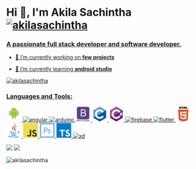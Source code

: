 <h1 align="left">Hi 👋, I'm Akila Sachintha  <a href="https://github.com/ryo-ma/github-profile-trophy"><img src="https://komarev.com/ghpvc/?username=akilasachintha&label=Profile%20views&color=0e75b6&style=flat" alt="akilasachintha" /></h1>
<h3 align="left">A passionate full stack developer and software developer.</h3><p>

- 🔭 I’m currently working on **few projects**

- 🌱 I’m currently learning **android studio**
 
 <img src="https://github-readme-stats.vercel.app/api/top-langs?username=akilasachintha&&show_icons=true&locale=en&layout=compact&&show_icons=true&title_color=ffffff&icon_color=bb2acf&text_color=daf7dc&bg_color=151515" alt="akilasachintha" />
 </p>
 
 <h3 align="left">Languages and Tools:</h3>

<p align="left"> <a href="https://developer.android.com" target="_blank"> <img src="https://raw.githubusercontent.com/devicons/devicon/master/icons/android/android-original-wordmark.svg" alt="android" width="40" height="40"/> </a> <a href="https://angular.io" target="_blank"> <img src="https://angular.io/assets/images/logos/angular/angular.svg" alt="angular" width="40" height="40"/> </a> <a href="https://www.arduino.cc/" target="_blank"> <img src="https://cdn.worldvectorlogo.com/logos/arduino-1.svg" alt="arduino" width="40" height="40"/> </a> <a href="https://getbootstrap.com" target="_blank"> <img src="https://raw.githubusercontent.com/devicons/devicon/master/icons/bootstrap/bootstrap-plain-wordmark.svg" alt="bootstrap" width="40" height="40"/> </a> <a href="https://www.cprogramming.com/" target="_blank"> <img src="https://raw.githubusercontent.com/devicons/devicon/master/icons/c/c-original.svg" alt="c" width="40" height="40"/> </a> <a href="https://www.w3schools.com/cs/" target="_blank"> <img src="https://raw.githubusercontent.com/devicons/devicon/master/icons/csharp/csharp-original.svg" alt="csharp" width="40" height="40"/> </a> <a href="https://firebase.google.com/" target="_blank"> <img src="https://www.vectorlogo.zone/logos/firebase/firebase-icon.svg" alt="firebase" width="40" height="40"/> </a> <a href="https://flutter.dev" target="_blank"> <img src="https://www.vectorlogo.zone/logos/flutterio/flutterio-icon.svg" alt="flutter" width="40" height="40"/> </a> <a href="https://www.w3.org/html/" target="_blank"> <img src="https://raw.githubusercontent.com/devicons/devicon/master/icons/html5/html5-original-wordmark.svg" alt="html5" width="40" height="40"/> </a> <a href="https://www.java.com" target="_blank"> <img src="https://raw.githubusercontent.com/devicons/devicon/master/icons/java/java-original.svg" alt="java" width="40" height="40"/> </a> <a href="https://developer.mozilla.org/en-US/docs/Web/JavaScript" target="_blank"> <img src="https://raw.githubusercontent.com/devicons/devicon/master/icons/javascript/javascript-original.svg" alt="javascript" width="40" height="40"/> </a> <a href="https://www.photoshop.com/en" target="_blank"> <img src="https://raw.githubusercontent.com/devicons/devicon/master/icons/photoshop/photoshop-line.svg" alt="photoshop" width="40" height="40"/> </a> <a href="https://www.typescriptlang.org/" target="_blank"> <img src="https://raw.githubusercontent.com/devicons/devicon/master/icons/typescript/typescript-original.svg" alt="typescript" width="40" height="40"/> </a> <a href="https://www.adobe.com/products/xd.html" target="_blank"> <img src="https://cdn.worldvectorlogo.com/logos/adobe-xd.svg" alt="xd" width="40" height="40"/> </a> </p>

 
<img src="https://github-profile-trophy.vercel.app/?username=akilasachintha&theme=onedark"/>
 
<img src="https://github-readme-stats.vercel.app/api?username=akilasachintha&&show_icons=true&title_color=ffffff&icon_color=bb2acf&text_color=daf7dc&bg_color=151515"/>

<p><img src="https://github-readme-streak-stats.herokuapp.com/?user=akilasachintha&&show_icons=true&title_color=ffffff&icon_color=bb2acf&text_color=daf7dc&bg_color=151515" alt="akilasachintha" /></p>
 
